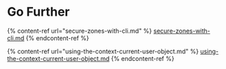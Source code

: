 # Go Further

{% content-ref url="secure-zones-with-cli.md" %}
[secure-zones-with-cli.md](secure-zones-with-cli.md)
{% endcontent-ref %}

{% content-ref url="using-the-context-current-user-object.md" %}
[using-the-context-current-user-object.md](using-the-context-current-user-object.md)
{% endcontent-ref %}
